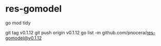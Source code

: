 # res-gomodel

go mod tidy

git tag v0.1.12
git push origin v0.1.12
go list -m github.com/pnocera/res-gomodel@v0.1.12
